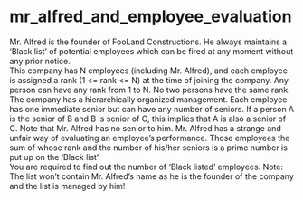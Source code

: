 # mr_alfred_and_employee_evaluation
Mr. Alfred is the founder of FooLand Constructions. 
He always maintains a ‘Black list’ of potential employees which can be fired at any moment without any prior notice.  
This company has N employees (including Mr. Alfred), and each employee is assigned a rank (1 &lt;= rank &lt;= N) 
at the time of joining the company. Any person can have any rank from 1 to N. No two persons have the same rank. 
The company has a hierarchically organized management. Each employee has one immediate senior but can have any number of seniors.
If a person A is the senior of B and B is senior of C, this implies that A is also a senior of C. 
Note that Mr. Alfred has no senior to him.  Mr. Alfred has a strange and unfair way of evaluating an employee’s performance.
Those employees the sum of whose rank and the number of his/her seniors is a prime number is put up on the ‘Black list’.  
You are required to find out the number of ‘Black listed’ employees. 
Note: The list won’t contain Mr. Alfred’s name as he is the founder of the company and the list is managed by him!
